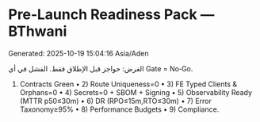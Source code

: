 # Pre‑Launch Readiness Pack — BThwani
Generated: 2025-10-19 15:04:16 Asia/Aden

الغرض: حواجز قبل الإطلاق فقط. الفشل في أي Gate = No‑Go.

1) Contracts Green • 2) Route Uniqueness=0 • 3) FE Typed Clients & Orphans=0 • 4) Secrets=0 + SBOM + Signing • 5) Observability Ready (MTTR p50≤30m) • 6) DR (RPO≤15m,RTO≤30m) • 7) Error Taxonomy≥95% • 8) Performance Budgets • 9) Compliance.

